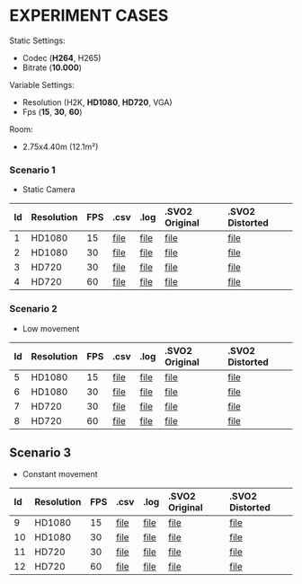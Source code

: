 # EXPERIMENT CASES

Static Settings:
* Codec       (**H264**, H265)
* Bitrate     (**10.000**)

Variable Settings:
* Resolution  (H2K, **HD1080**, **HD720**, VGA)
* Fps         (**15**, **30**, **60**)

Room:
* 2.75x4.40m (12.1m²)

### Scenario 1
* Static Camera

| Id | Resolution | FPS | .csv                                 | .log                                 | .SVO2 Original                          | .SVO2 Distorted                          |
|:---|:-----------|:----|:-------------------------------------|:-------------------------------------|:----------------------------------------|:-----------------------------------------|
| 1  | HD1080     | 15  | [file](./experiments/id01-values.csv) | [file](./experiments/id01-values.log) | [file](./experiments/id01-original.svo2) | [file](./experiments/id01-distorted.svo2) | 
| 2  | HD1080     | 30  | [file](./experiments/id02-values.csv) | [file](./experiments/id02-values.log) | [file](./experiments/id02-original.svo2) | [file](./experiments/id02-distorted.svo2) | 
| 3  | HD720      | 30  | [file](./experiments/id03-values.csv) | [file](./experiments/id03-values.log) | [file](./experiments/id03-original.svo2) | [file](./experiments/id03-distorted.svo2) | 
| 4  | HD720      | 60  | [file](./experiments/id04-values.csv) | [file](./experiments/id04-values.log) | [file](./experiments/id04-original.svo2) | [file](./experiments/id04-distorted.svo2) | 

### Scenario 2
* Low movement

| Id | Resolution | FPS | .csv                                 | .log                                 | .SVO2 Original                          | .SVO2 Distorted                          |
|:---|:-----------|:----|:-------------------------------------|:-------------------------------------|:----------------------------------------|:-----------------------------------------|
| 5  | HD1080     | 15  | [file](./experiments/id05-values.csv) | [file](./experiments/id05-values.log) | [file](./experiments/id05-original.svo2) | [file](./experiments/id05-distorted.svo2) | 
| 6  | HD1080     | 30  | [file](./experiments/id06-values.csv) | [file](./experiments/id06-values.log) | [file](./experiments/id06-original.svo2) | [file](./experiments/id06-distorted.svo2) |  
| 7  | HD720      | 30  | [file](./experiments/id07-values.csv) | [file](./experiments/id07-values.log) | [file](./experiments/id07-original.svo2) | [file](./experiments/id07-distorted.svo2) | 
| 8  | HD720      | 60  | [file](./experiments/id08-values.csv) | [file](./experiments/id08-values.log) | [file](./experiments/id08-original.svo2) | [file](./experiments/id08-distorted.svo2) | 

## Scenario 3 
* Constant movement

| Id | Resolution | FPS | .csv                                 | .log                                 | .SVO2 Original                          | .SVO2 Distorted                          |
|:---|:-----------|:----|:-------------------------------------|:-------------------------------------|:----------------------------------------|:-----------------------------------------|
| 9  | HD1080     | 15  | [file](./experiments/id9-values.csv)  | [file](./experiments/id9-values.log)  | [file](./experiments/id9-original.svo2)  | [file](./experiments/id9-distorted.svo2)  |
| 10 | HD1080     | 30  | [file](./experiments/id10-values.csv) | [file](./experiments/id10-values.log) | [file](./experiments/id10-original.svo2) | [file](./experiments/id10-distorted.svo2) | 
| 11 | HD720      | 30  | [file](./experiments/id11-values.csv) | [file](./experiments/id11-values.log) | [file](./experiments/id11-original.svo2) | [file](./experiments/id11-distorted.svo2) | 
| 12 | HD720      | 60  | [file](./experiments/id12-values.csv) | [file](./experiments/id12-values.log) | [file](./experiments/id12-original.svo2) | [file](./experiments/id12-distorted.svo2) | 
